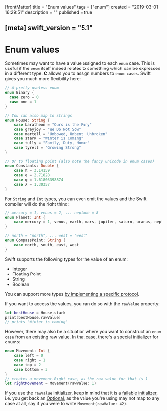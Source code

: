 [frontMatter]
title = "Enum values"
tags = ["enum"]
created = "2019-03-01 16:29:51"
description = ""
published = true

[meta]
swift_version = "5.1"
---

# Enum values

Sometimes may want to have a value assigned to each `enum` case.
This is useful if the `enum` itself indeed relates to something which
can be expressed in a different type. **C** allows you to assign numbers
to `enum cases`. Swift gives you much more flexibility here:

``` Swift
// A pretty useless enum
enum Binary {
  case zero = 0
  case one = 1
}

// You can also map to strings
enum House: String {
    case baratheon = "Ours is the Fury"
    case greyjoy = "We Do Not Sow"
    case martell = "Unbowed, Unbent, Unbroken"
    case stark = "Winter is Coming"
    case tully = "Family, Duty, Honor"
    case tyrell = "Growing Strong"
}

// Or to floating point (also note the fancy unicode in enum cases)
enum Constants: Double {
    case π = 3.14159
    case e = 2.71828
    case φ = 1.61803398874
    case λ = 1.30357
}
```

For `String` and `Int` types, you can even omit the values and the Swift
compiler will do the right thing:

``` Swift
// mercury = 1, venus = 2, ... neptune = 8
enum Planet: Int {
    case mercury = 1, venus, earth, mars, jupiter, saturn, uranus, neptune
}

// north = "north", ... west = "west"
enum CompassPoint: String {
    case north, south, east, west
}
```

Swift supports the following types for the value of an enum:

-   Integer
-   Floating Point
-   String
-   Boolean

You can support more types [by implementing a specific protocol](lnk::enum-custom-data-types).

If you want to access the values, you can do so with the `rawValue`
property:

``` Swift
let bestHouse = House.stark
print(bestHouse.rawValue)
// prints "Winter is coming"
```

However, there may also be a situation where you want to construct an
`enum case` from an existing raw value. In that case, there\'s a special
initializer for enums:

``` Swift
enum Movement: Int {
    case left = 0
    case right = 1
    case top = 2
    case bottom = 3
}
// creates a movement.Right case, as the raw value for that is 1
let rightMovement = Movement(rawValue: 1)
```

If you use the `rawValue` initializer, keep in mind that it is a
[failable
initializer](lnk::failable-initializer),
i.e. you get back an
[Optional](lnk::optional),
as the value you\'re using may not map to any case at all, say if you
were to write `Movement(rawValue: 42)`.
